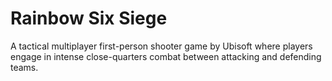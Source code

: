 # Rainbow Six Siege

A tactical multiplayer first-person shooter game by Ubisoft where players engage in intense close-quarters combat between attacking and defending teams.
